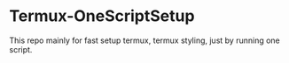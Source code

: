 # Termux-OneScriptSetup
This repo mainly for fast setup termux, termux styling, just by running one script.
